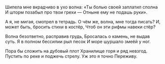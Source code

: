 Шипела мне вкрадчиво в ухо волна:
«Ты болью своей заплатил сполна
И шторм позабыл про твои грехи —
Отныне ему не подашь руки».

А я, не мигая, смотрел в тетрадь.
О чём же, волна, мне тогда писать?
И, может быть, бросить стихи в костёр,
Чтоб он эти рифмы навеки стёр?

Волна безответно, расправив грудь,
Бросалась о камень, не выдав суть.
Я в полном бессилии рыл песок
И море шуршало змеёй у ног.

Пора бы сложить на дубовый плот
Хранилище горя и ряд невзгод.
Пустить по реке и поджечь стрелу.
Уж это я точно
Переживу.
